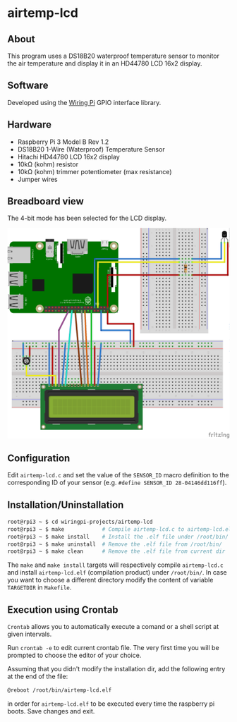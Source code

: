 # airtemp-lcd

## About

This program uses a DS18B20 waterproof temperature sensor to monitor the air temperature
and display it in an HD44780 LCD 16x2 display.

## Software

Developed using the [Wiring Pi](http://wiringpi.com/) GPIO interface library.

## Hardware

 - Raspberry Pi 3 Model B Rev 1.2
 - DS18B20 1-Wire (Waterproof) Temperature Sensor
 - Hitachi HD44780 LCD 16x2 display
 - 10kΩ (kohm) resistor
 - 10kΩ (kohm) trimmer potentiometer (max resistance)
 - Jumper wires

## Breadboard view

The 4-bit mode has been selected for the LCD display.

![airtemp-lcd_bb.png](airtemp-lcd_bb.png)

## Configuration

Edit ```airtemp-lcd.c``` and set the value of the ```SENSOR_ID``` macro definition
to the corresponding ID of your sensor (e.g. ```#define SENSOR_ID 28-04146dd116ff```).

## Installation/Uninstallation

```bash
root@rpi3 ~ $ cd wiringpi-projects/airtemp-lcd
root@rpi3 ~ $ make            # Compile airtemp-lcd.c to airtemp-lcd.elf
root@rpi3 ~ $ make install    # Install the .elf file under /root/bin/
root@rpi3 ~ $ make uninstall  # Remove the .elf file from /root/bin/
root@rpi3 ~ $ make clean      # Remove the .elf file from current dir
```

The ```make``` and ```make install``` targets will respectively compile ```airtemp-lcd.c```
and install ```airtemp-lcd.elf``` (compilation product) under ```/root/bin/```. In case you
want to choose a different directory modify the content of variable ```TARGETDIR``` in ```Makefile```.

## Execution using Crontab

```Crontab``` allows you to automatically execute a comand or a shell script at given intervals.

Run ```crontab -e``` to edit current crontab file. The very first time you will be prompted to choose the editor of your choice.

Assuming that you didn't modify the installation dir, add the following entry at the end of the file:
```bash
@reboot /root/bin/airtemp-lcd.elf
```
in order for ```airtemp-lcd.elf``` to be executed every time the raspberry pi boots. Save changes and exit.

